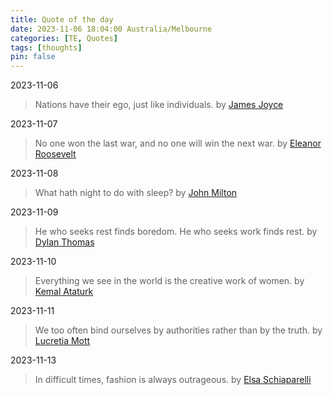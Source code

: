 ```yaml
---
title: Quote of the day
date: 2023-11-06 18:04:00 Australia/Melbourne
categories: [TE, Quotes]
tags: [thoughts]
pin: false
---
```


2023-11-06   
> Nations have their ego, just like individuals. by <a href="https://en.wikipedia.org/wiki/James_Joyce">James Joyce</a>

2023-11-07
> No one won the last war, and no one will win the next war. by <a href="https://en.wikipedia.org/wiki/Eleanor_Roosevelt">Eleanor Roosevelt</a>

2023-11-08
> What hath night to do with sleep? by <a href="https://en.wikipedia.org/wiki/John_Milton">John Milton</a>

2023-11-09
> He who seeks rest finds boredom. He who seeks work finds rest. by <a href="https://en.wikipedia.org/wiki/Dylan_Thomas">Dylan Thomas</a>

2023-11-10
> Everything we see in the world is the creative work of women. by <a href="https://en.wikipedia.org/wiki/Mustafa_Kemal_Atat%C3%BCrk">Kemal Ataturk</a>

2023-11-11
> We too often bind ourselves by authorities rather than by the truth. by <a href="https://www.womenshistory.org/education-resources/biographies/lucretia-mott">Lucretia Mott</a>


2023-11-13
> In difficult times, fashion is always outrageous. by <a href="https://en.wikipedia.org/wiki/Elsa_Schiaparelli">Elsa Schiaparelli</a>
